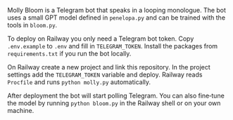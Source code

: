 Molly Bloom is a Telegram bot that speaks in a looping monologue. The bot uses a small GPT model defined in `penelopa.py` and can be trained with the tools in `bloom.py`.

To deploy on Railway you only need a Telegram bot token. Copy `.env.example` to `.env` and fill in `TELEGRAM_TOKEN`. Install the packages from `requirements.txt` if you run the bot locally.

On Railway create a new project and link this repository. In the project settings add the `TELEGRAM_TOKEN` variable and deploy. Railway reads `Procfile` and runs `python molly.py` automatically.

After deployment the bot will start polling Telegram. You can also fine‑tune the model by running `python bloom.py` in the Railway shell or on your own machine.

